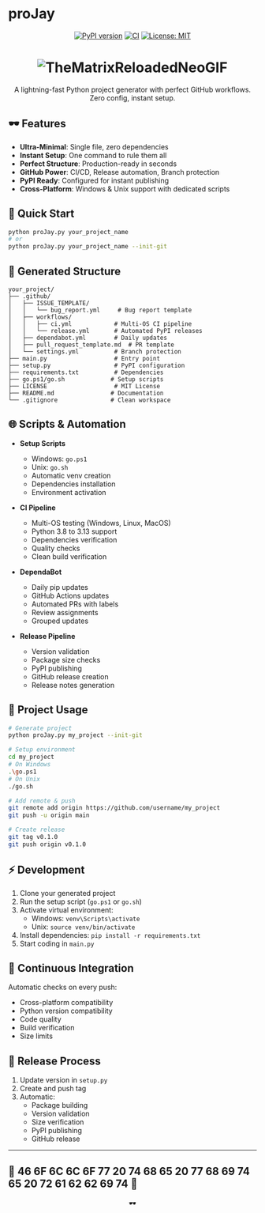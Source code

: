# proJay

<div align="center">

[![PyPI version](https://badge.fury.io/py/proJay.svg)](https://badge.fury.io/py/proJay)
[![CI](https://github.com/FeelTheFonk/proJay/workflows/CI/badge.svg)](https://github.com/FeelTheFonk/proJay/actions)
[![License: MIT](https://img.shields.io/badge/License-MIT-yellow.svg)](https://opensource.org/licenses/MIT)

# ![TheMatrixReloadedNeoGIF](https://github.com/user-attachments/assets/4df80063-238e-4ce2-9468-13a55bb323f8)

A lightning-fast Python project generator with perfect GitHub workflows. Zero config, instant setup.

</div>

## 🕶 Features

- **Ultra-Minimal**: Single file, zero dependencies
- **Instant Setup**: One command to rule them all
- **Perfect Structure**: Production-ready in seconds
- **GitHub Power**: CI/CD, Release automation, Branch protection
- **PyPI Ready**: Configured for instant publishing
- **Cross-Platform**: Windows & Unix support with dedicated scripts

## 💊 Quick Start

```bash
python proJay.py your_project_name
# or
python proJay.py your_project_name --init-git
```

## 🔴 Generated Structure

```
your_project/
├── .github/
│   ├── ISSUE_TEMPLATE/
│   │   └── bug_report.yml     # Bug report template
│   ├── workflows/
│   │   ├── ci.yml            # Multi-OS CI pipeline
│   │   └── release.yml       # Automated PyPI releases
│   ├── dependabot.yml        # Daily updates
│   ├── pull_request_template.md  # PR template
│   └── settings.yml          # Branch protection
├── main.py                   # Entry point
├── setup.py                  # PyPI configuration
├── requirements.txt          # Dependencies
├── go.ps1/go.sh             # Setup scripts
├── LICENSE                   # MIT License
├── README.md                # Documentation
└── .gitignore               # Clean workspace
```

## 🌐 Scripts & Automation

- **Setup Scripts**
  - Windows: `go.ps1`
  - Unix: `go.sh`
  - Automatic venv creation
  - Dependencies installation
  - Environment activation

- **CI Pipeline**
  - Multi-OS testing (Windows, Linux, MacOS)
  - Python 3.8 to 3.13 support
  - Dependencies verification
  - Quality checks
  - Clean build verification

- **DependaBot**
  - Daily pip updates
  - GitHub Actions updates
  - Automated PRs with labels
  - Review assignments
  - Grouped updates

- **Release Pipeline**
  - Version validation
  - Package size checks
  - PyPI publishing
  - GitHub release creation
  - Release notes generation

## 📂 Project Usage

```bash
# Generate project
python proJay.py my_project --init-git

# Setup environment
cd my_project
# On Windows
.\go.ps1
# On Unix
./go.sh

# Add remote & push
git remote add origin https://github.com/username/my_project
git push -u origin main

# Create release
git tag v0.1.0
git push origin v0.1.0
```

## ⚡ Development

1. Clone your generated project
2. Run the setup script (`go.ps1` or `go.sh`)
3. Activate virtual environment:
   - Windows: `venv\Scripts\activate`
   - Unix: `source venv/bin/activate`
4. Install dependencies: `pip install -r requirements.txt`
5. Start coding in `main.py`

## 🔄 Continuous Integration

Automatic checks on every push:
- Cross-platform compatibility
- Python version compatibility
- Code quality
- Build verification
- Size limits

## 🚀 Release Process

1. Update version in `setup.py`
2. Create and push tag
3. Automatic:
   - Package building
   - Version validation
   - Size verification
   - PyPI publishing
   - GitHub release

---
🔵 46 6F 6C 6C 6F 77 20 74 68 65 20 77 68 69 74 65 20 72 61 62 62 69 74 🐇
---

<div align="center">
🕶
</div>